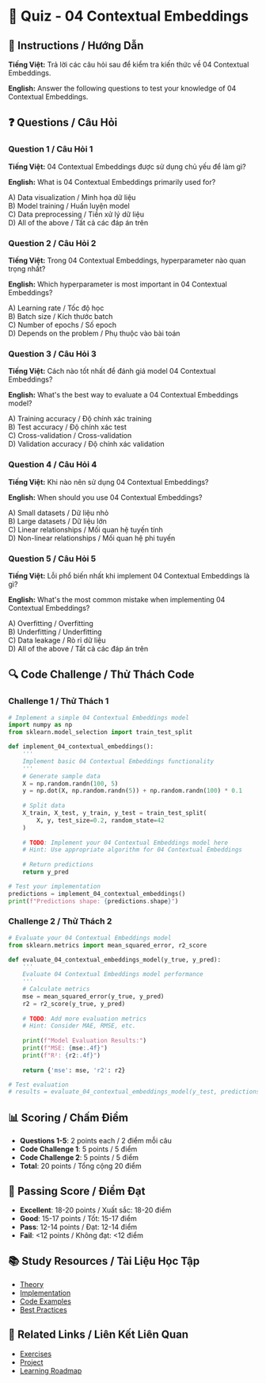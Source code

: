 # 🧠 Quiz - 04 Contextual Embeddings

## 📝 Instructions / Hướng Dẫn

**Tiếng Việt:** Trả lời các câu hỏi sau để kiểm tra kiến thức về 04 Contextual Embeddings.

**English:** Answer the following questions to test your knowledge of 04 Contextual Embeddings.

## ❓ Questions / Câu Hỏi

### Question 1 / Câu Hỏi 1
**Tiếng Việt:** 04 Contextual Embeddings được sử dụng chủ yếu để làm gì?

**English:** What is 04 Contextual Embeddings primarily used for?

A) Data visualization / Minh họa dữ liệu  
B) Model training / Huấn luyện model  
C) Data preprocessing / Tiền xử lý dữ liệu  
D) All of the above / Tất cả các đáp án trên

### Question 2 / Câu Hỏi 2
**Tiếng Việt:** Trong 04 Contextual Embeddings, hyperparameter nào quan trọng nhất?

**English:** Which hyperparameter is most important in 04 Contextual Embeddings?

A) Learning rate / Tốc độ học  
B) Batch size / Kích thước batch  
C) Number of epochs / Số epoch  
D) Depends on the problem / Phụ thuộc vào bài toán

### Question 3 / Câu Hỏi 3
**Tiếng Việt:** Cách nào tốt nhất để đánh giá model 04 Contextual Embeddings?

**English:** What's the best way to evaluate a 04 Contextual Embeddings model?

A) Training accuracy / Độ chính xác training  
B) Test accuracy / Độ chính xác test  
C) Cross-validation / Cross-validation  
D) Validation accuracy / Độ chính xác validation

### Question 4 / Câu Hỏi 4
**Tiếng Việt:** Khi nào nên sử dụng 04 Contextual Embeddings?

**English:** When should you use 04 Contextual Embeddings?

A) Small datasets / Dữ liệu nhỏ  
B) Large datasets / Dữ liệu lớn  
C) Linear relationships / Mối quan hệ tuyến tính  
D) Non-linear relationships / Mối quan hệ phi tuyến

### Question 5 / Câu Hỏi 5
**Tiếng Việt:** Lỗi phổ biến nhất khi implement 04 Contextual Embeddings là gì?

**English:** What's the most common mistake when implementing 04 Contextual Embeddings?

A) Overfitting / Overfitting  
B) Underfitting / Underfitting  
C) Data leakage / Rò rỉ dữ liệu  
D) All of the above / Tất cả các đáp án trên

## 🔍 Code Challenge / Thử Thách Code

### Challenge 1 / Thử Thách 1
```python
# Implement a simple 04 Contextual Embeddings model
import numpy as np
from sklearn.model_selection import train_test_split

def implement_04_contextual_embeddings():
    '''
    Implement basic 04 Contextual Embeddings functionality
    '''
    # Generate sample data
    X = np.random.randn(100, 5)
    y = np.dot(X, np.random.randn(5)) + np.random.randn(100) * 0.1
    
    # Split data
    X_train, X_test, y_train, y_test = train_test_split(
        X, y, test_size=0.2, random_state=42
    )
    
    # TODO: Implement your 04 Contextual Embeddings model here
    # Hint: Use appropriate algorithm for 04 Contextual Embeddings
    
    # Return predictions
    return y_pred

# Test your implementation
predictions = implement_04_contextual_embeddings()
print(f"Predictions shape: {predictions.shape}")
```

### Challenge 2 / Thử Thách 2
```python
# Evaluate your 04 Contextual Embeddings model
from sklearn.metrics import mean_squared_error, r2_score

def evaluate_04_contextual_embeddings_model(y_true, y_pred):
    '''
    Evaluate 04 Contextual Embeddings model performance
    '''
    # Calculate metrics
    mse = mean_squared_error(y_true, y_pred)
    r2 = r2_score(y_true, y_pred)
    
    # TODO: Add more evaluation metrics
    # Hint: Consider MAE, RMSE, etc.
    
    print(f"Model Evaluation Results:")
    print(f"MSE: {mse:.4f}")
    print(f"R²: {r2:.4f}")
    
    return {'mse': mse, 'r2': r2}

# Test evaluation
# results = evaluate_04_contextual_embeddings_model(y_test, predictions)
```

## 📊 Scoring / Chấm Điểm

- **Questions 1-5**: 2 points each / 2 điểm mỗi câu
- **Code Challenge 1**: 5 points / 5 điểm
- **Code Challenge 2**: 5 points / 5 điểm
- **Total**: 20 points / Tổng cộng 20 điểm

## 🎯 Passing Score / Điểm Đạt

- **Excellent**: 18-20 points / Xuất sắc: 18-20 điểm
- **Good**: 15-17 points / Tốt: 15-17 điểm  
- **Pass**: 12-14 points / Đạt: 12-14 điểm
- **Fail**: <12 points / Không đạt: <12 điểm

## 📚 Study Resources / Tài Liệu Học Tập

- [Theory](./THEORY_04_contextual_embeddings.md)
- [Implementation](./IMPLEMENTATION_04_contextual_embeddings.md)
- [Code Examples](./CODE_EXAMPLES_04_contextual_embeddings.md)
- [Best Practices](./BEST_PRACTICES_04_contextual_embeddings.md)

## 🔗 Related Links / Liên Kết Liên Quan

- [Exercises](./EXERCISES_04_contextual_embeddings.md)
- [Project](./PROJECT_04_contextual_embeddings.md)
- [Learning Roadmap](./LEARNING_ROADMAP_04_contextual_embeddings.md)
